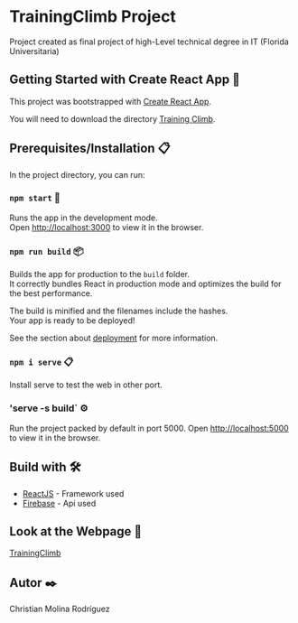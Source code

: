 # TrainingClimb Project

Project created as final project of high-Level technical degree in IT (Florida Universitaria)

## Getting Started with Create React App 🚀

This project was bootstrapped with [Create React App](https://github.com/facebook/create-react-app).

You will need to download the directory [Training Climb](https://github.com/Chrmorod/PFC-TrainingClimb/tree/main/trainingclimb).

## Prerequisites/Installation 📋

In the project directory, you can run:

### `npm start` 🔧

Runs the app in the development mode.\
Open [http://localhost:3000](http://localhost:3000) to view it in the browser.

### `npm run build` 📦

Builds the app for production to the `build` folder.\
It correctly bundles React in production mode and optimizes the build for the best performance.

The build is minified and the filenames include the hashes.\
Your app is ready to be deployed!

See the section about [deployment](https://facebook.github.io/create-react-app/docs/deployment) for more information.

### `npm i serve` 📋

Install serve to test the web in other port.

### 'serve -s build` ⚙️

Run the project packed by default in port 5000.
Open [http://localhost:5000](http://localhost:5000) to view it in the browser.

## Build with 🛠️

* [ReactJS](https://es.reactjs.org/) - Framework used
* [Firebase](https://firebase.google.com/) - Api used

## Look at the Webpage 📖
[TrainingClimb](https://trainingclimb.netlify.app/)

## Autor ✒️

Christian Molina Rodríguez
